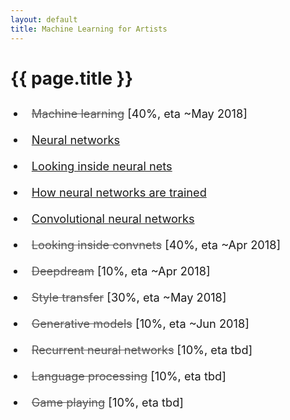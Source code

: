 ```yaml
---
layout: default
title: Machine Learning for Artists
---
```

<h1>{{ page.title }}</h1>


<style>
.draft{
	text-decoration: line-through;
	color:#555;
}
.posts ul, .posts li {
	padding: 10px;
	font-size: 1.3em;
}
</style>

<ul class="posts">
	<!--
  {% assign sorted = site.chapters %}
	    {% for post in sorted %}
    <li><a href="{{ post.url }}" class="draft" title="{{ post.title }}">{{ post.title }}</li>
  {% endfor %}
  -->
<!-- <li><a href="/ml4a/introduction/" class="draft" title="Introduction">Introduction</a> [30%, eta ~Feb 2018]</li> -->
<li><a href="/ml4a/machine_learning/" class="draft" title="Machine learning">Machine learning</a> [40%, eta ~May 2018]</li>
<li><a href="/ml4a/neural_networks/" title="Neural networks">Neural networks</a></li>
<li><a href="/ml4a/looking_inside_neural_nets/" title="Looking inside neural nets">Looking inside neural nets</a></li>
<li><a href="/ml4a/how_neural_networks_are_trained/" title="How neural networks are trained">How neural networks are trained</a></li>
<li><a href="/ml4a/convnets/" title="Convolutional neural networks">Convolutional neural networks</a></li>
<li><a href="/ml4a/visualizing_convnets/" class="draft" title="Looking inside convnets">Looking inside convnets</a> [40%, eta ~Apr 2018]</li>
<li><a href="/ml4a/deepdream/" class="draft" title="Deepdream">Deepdream</a> [10%, eta ~Apr 2018]</li>
<li><a href="/ml4a/style_transfer/" class="draft" title="Style transfer">Style transfer</a> [30%, eta ~May 2018]</li>
<li><a href="/ml4a/generative_models/" class="draft" title="Generative models">Generative models</a> [10%, eta ~Jun 2018]</li>

<li><a href="/ml4a/RNNs/" class="draft" title="Recurrent neural networks">Recurrent neural networks</a> [10%, eta tbd]</li>
<li><a href="/ml4a/nlp/" class="draft" title="Language processing">Language processing</a> [10%, eta tbd]</li>

<li><a href="/ml4a/game_playing/" class="draft" title="Game playing">Game playing</a> [10%, eta tbd]</li>
<!--<li><a href="/ml4a/ethics/" class="draft" title="Social, political, and ethical topics">Social, political, and ethical topics</a> [10%, eta tbd]</li>-->

</ul>

